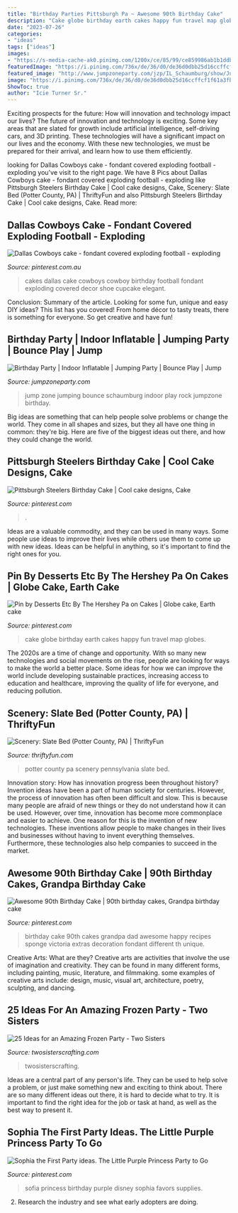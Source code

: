 ```yaml
---
title: "Birthday Parties Pittsburgh Pa ~ Awesome 90th Birthday Cake"
description: "Cake globe birthday earth cakes happy fun travel map globes"
date: "2023-07-26"
categories:
- "ideas"
tags: ["ideas"]
images:
- "https://s-media-cache-ak0.pinimg.com/1200x/ce/85/99/ce859986ab1b1ddb2aa0abd248440260.jpg"
featuredImage: "https://i.pinimg.com/736x/de/36/d0/de36d0dbb25d16ccffcf1f61a3fb74b1--globe-cake-fun-drinks.jpg"
featured_image: "http://www.jumpzoneparty.com/jzp/IL_Schaumburg/show/Jumpz-252.jpg"
image: "https://i.pinimg.com/736x/de/36/d0/de36d0dbb25d16ccffcf1f61a3fb74b1--globe-cake-fun-drinks.jpg"
ShowToc: true
author: "Icie Turner Sr."
---
```



Exciting prospects for the future: How will innovation and technology impact our lives?
The future of innovation and technology is exciting. Some key areas that are slated for growth include artificial intelligence, self-driving cars, and 3D printing. These technologies will have a significant impact on our lives and the economy. With these new technologies, we must be prepared for their arrival, and learn how to use them efficiently.

	

		
looking for Dallas Cowboys cake - fondant covered exploding football - exploding you've visit to the right page. We have 8 Pics about Dallas Cowboys cake - fondant covered exploding football - exploding like Pittsburgh Steelers Birthday Cake | Cool cake designs, Cake, Scenery: Slate Bed (Potter County, PA) | ThriftyFun and also Pittsburgh Steelers Birthday Cake | Cool cake designs, Cake. Read more:
		
    
## Dallas Cowboys Cake - Fondant Covered Exploding Football - Exploding

<img loading=lazy src="https://i.pinimg.com/originals/96/d3/42/96d34221f851218afc841e26cd35bbaf.jpg" onerror="this.onerror=null;this.src='https://tse1.mm.bing.net/th?id=OIP.hpnlSp8Z7tca_3hPti3msgHaJ4&amp;pid=15.1';" alt="Dallas Cowboys cake - fondant covered exploding football - exploding">

_Source: pinterest.com.au_

>cakes dallas cake cowboys cowboy birthday football fondant exploding covered decor shoe cupcake elegant. 

	

Conclusion: Summary of the article.
Looking for some fun, unique and easy DIY ideas? This list has you covered! From home décor to tasty treats, there is something for everyone. So get creative and have fun!

    
## Birthday Party | Indoor Inflatable | Jumping Party | Bounce Play | Jump

<img loading=lazy src="http://www.jumpzoneparty.com/jzp/IL_Schaumburg/show/Jumpz-252.jpg" onerror="this.onerror=null;this.src='https://tse1.mm.bing.net/th?id=OIP.thHuTG8G2MC-rxm0ZnI6EgHaE8&amp;pid=15.1';" alt="Birthday Party | Indoor Inflatable | Jumping Party | Bounce Play | Jump">

_Source: jumpzoneparty.com_

>jump zone jumping bounce schaumburg indoor play rock jumpzone birthday. 

	

Big ideas are something that can help people solve problems or change the world. They come in all shapes and sizes, but they all have one thing in common: they're big. Here are five of the biggest ideas out there, and how they could change the world.

    
## Pittsburgh Steelers Birthday Cake | Cool Cake Designs, Cake

<img loading=lazy src="https://s-media-cache-ak0.pinimg.com/1200x/ce/85/99/ce859986ab1b1ddb2aa0abd248440260.jpg" onerror="this.onerror=null;this.src='https://tse4.mm.bing.net/th?id=OIP.PbsxOWM4mIcne7K_qSVtpwHaJ4&amp;pid=15.1';" alt="Pittsburgh Steelers Birthday Cake | Cool cake designs, Cake">

_Source: pinterest.com_

>. 

	

Ideas are a valuable commodity, and they can be used in many ways. Some people use ideas to improve their lives while others use them to come up with new ideas. Ideas can be helpful in anything, so it's important to find the right ones for you.

    
## Pin By Desserts Etc By The Hershey Pa On Cakes | Globe Cake, Earth Cake

<img loading=lazy src="https://i.pinimg.com/736x/de/36/d0/de36d0dbb25d16ccffcf1f61a3fb74b1--globe-cake-fun-drinks.jpg" onerror="this.onerror=null;this.src='https://tse1.mm.bing.net/th?id=OIP.wOJ1pgJ-XhMx7lYmvwnq3AHaGx&amp;pid=15.1';" alt="Pin by Desserts Etc By The Hershey Pa on Cakes | Globe cake, Earth cake">

_Source: pinterest.com_

>cake globe birthday earth cakes happy fun travel map globes. 

	

The 2020s are a time of change and opportunity. With so many new technologies and social movements on the rise, people are looking for ways to make the world a better place. Some ideas for how we can improve the world include developing sustainable practices, increasing access to education and healthcare, improving the quality of life for everyone, and reducing pollution.

    
## Scenery: Slate Bed (Potter County, PA) | ThriftyFun

<img loading=lazy src="http://img.thrfun.com/img/001/627/slatebed_l.jpg" onerror="this.onerror=null;this.src='https://tse1.mm.bing.net/th?id=OIP.6yjyIJYeRaYhmgQZ5hjKgQHaFj&amp;pid=15.1';" alt="Scenery: Slate Bed (Potter County, PA) | ThriftyFun">

_Source: thriftyfun.com_

>potter county pa scenery pennsylvania slate bed. 

	

Innovation story: How has innovation progress been throughout history?
Invention ideas have been a part of human society for centuries. However, the process of innovation has often been difficult and slow. This is because many people are afraid of new things or they do not understand how it can be used. However, over time, innovation has become more commonplace and easier to achieve. One reason for this is the invention of new technologies. These inventions allow people to make changes in their lives and businesses without having to invent everything themselves. Furthermore, these technologies also help companies to succeed in the market.

    
## Awesome 90th Birthday Cake | 90th Birthday Cakes, Grandpa Birthday Cake

<img loading=lazy src="https://i.pinimg.com/736x/63/30/88/633088de999de29119abe4516861d6f1--th-birthday-cakes-birthday-cake-recipes.jpg" onerror="this.onerror=null;this.src='https://tse3.mm.bing.net/th?id=OIP.j06oQYmQLAv3ONUkWeCBgQHaJ4&amp;pid=15.1';" alt="Awesome 90th Birthday Cake | 90th birthday cakes, Grandpa birthday cake">

_Source: pinterest.com_

>birthday cake 90th cakes grandpa dad awesome happy recipes sponge victoria extras decoration fondant different th unique. 

	

Creative Arts: What are they?
Creative arts are activities that involve the use of imagination and creativity. They can be found in many different forms, including painting, music, literature, and filmmaking. some examples of creative arts include: design, music, visual art, architecture, poetry, sculpting, and dancing.

    
## 25 Ideas For An Amazing Frozen Party - Two Sisters

<img loading=lazy src="https://www.twosisterscrafting.com/wp-content/uploads/2014/09/25-ideas-for-an-amazing-frozen-party.jpg" onerror="this.onerror=null;this.src='https://tse4.mm.bing.net/th?id=OIP.rkKqjrq1sa8fBltVKOBAnAHaQV&amp;pid=15.1';" alt="25 Ideas for an Amazing Frozen Party - Two Sisters">

_Source: twosisterscrafting.com_

>twosisterscrafting. 

	

Ideas are a central part of any person's life. They can be used to help solve a problem, or just make something new and exciting to think about. There are so many different ideas out there, it is hard to decide what to try. It is important to find the right idea for the job or task at hand, as well as the best way to present it.

    
## Sophia The First Party Ideas. The Little Purple Princess Party To Go

<img loading=lazy src="https://i.pinimg.com/originals/75/fa/ec/75faecddf219b2133c1a882c11fafc8f.jpg" onerror="this.onerror=null;this.src='https://tse2.mm.bing.net/th?id=OIP.XD57LH3IAb-lRjr9v6W2UQHaJ4&amp;pid=15.1';" alt="Sophia the First Party ideas. The Little Purple Princess Party to Go">

_Source: pinterest.com_

>sofia princess birthday purple disney sophia favors supplies. 

	

2. Research the industry and see what early adopters are doing.

